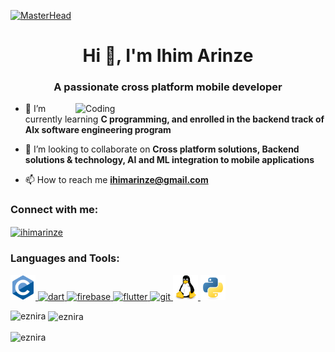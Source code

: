 [![MasterHead](https://camo.githubusercontent.com/a747b7c8551265a6c366a142dcc22c306841e143557c7937c6c63b8131788d7e/68747470733a2f2f692e70696e696d672e636f6d2f6f726967696e616c732f38372f66332f66312f38376633663134323562323137363931646136343565393764626235306435352e676966)]()
<h1 align="center">Hi 👋, I'm Ihim Arinze</h1>
<h3 align="center">A passionate cross platform mobile developer</h3>
<img align="right" alt="Coding" width="400" src="https://i.pinimg.com/originals/81/17/8b/81178b47a8598f0c81c4799f2cdd4057.gif">

- 🌱 I’m currently learning **C programming, and enrolled in the backend track of Alx software engineering program**

- 👯 I’m looking to collaborate on **Cross platform solutions, Backend solutions & technology, AI and ML integration to mobile applications**

- 📫 How to reach me **ihimarinze@gmail.com**

<h3 align="left">Connect with me:</h3>
<p align="left">
<a href="https://linkedin.com/in/ihimarinze" target="blank"><img align="center" src="https://raw.githubusercontent.com/rahuldkjain/github-profile-readme-generator/master/src/images/icons/Social/linked-in-alt.svg" alt="ihimarinze" height="30" width="40" /></a>
</p>

<h3 align="left">Languages and Tools:</h3>
<p align="left"> <a href="https://www.cprogramming.com/" target="_blank" rel="noreferrer"> <img src="https://raw.githubusercontent.com/devicons/devicon/master/icons/c/c-original.svg" alt="c" width="40" height="40"/> </a> <a href="https://dart.dev" target="_blank" rel="noreferrer"> <img src="https://www.vectorlogo.zone/logos/dartlang/dartlang-icon.svg" alt="dart" width="40" height="40"/> </a> <a href="https://firebase.google.com/" target="_blank" rel="noreferrer"> <img src="https://www.vectorlogo.zone/logos/firebase/firebase-icon.svg" alt="firebase" width="40" height="40"/> </a> <a href="https://flutter.dev" target="_blank" rel="noreferrer"> <img src="https://www.vectorlogo.zone/logos/flutterio/flutterio-icon.svg" alt="flutter" width="40" height="40"/> </a> <a href="https://git-scm.com/" target="_blank" rel="noreferrer"> <img src="https://www.vectorlogo.zone/logos/git-scm/git-scm-icon.svg" alt="git" width="40" height="40"/> </a> <a href="https://www.linux.org/" target="_blank" rel="noreferrer"> <img src="https://raw.githubusercontent.com/devicons/devicon/master/icons/linux/linux-original.svg" alt="linux" width="40" height="40"/> </a> <a href="https://www.python.org" target="_blank" rel="noreferrer"> <img src="https://raw.githubusercontent.com/devicons/devicon/master/icons/python/python-original.svg" alt="python" width="40" height="40"/> </a> </p>

<p><img align="left" src="https://github-readme-stats.vercel.app/api/top-langs?username=eznira&show_icons=true&locale=en&layout=compact" alt="eznira" /></p>

<p>&nbsp;<img align="center" src="https://github-readme-stats.vercel.app/api?username=eznira&show_icons=true&locale=en" alt="eznira" /></p>

<p><img align="center" src="https://github-readme-streak-stats.herokuapp.com/?user=eznira&" alt="eznira" /></p>
